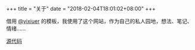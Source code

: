 +++
title = "关于"
date = "2018-02-04T18:01:02+08:00"
+++

借用 [@yixiuer](https://github.com/yixiuer) 的模板，我使用了这个网站，作为自己的私人园地，想法、笔记、情绪……

[源代码](https://github.com/tianheg/self)

<div id="cusdis"
  data-host="https://cusdis.com"
  data-app-id="e7a43904-a886-4554-b3d0-bca3d31ab73d"
  data-page-id="{{ PAGE_ID }}"
  data-page-url="{{ PAGE_URL }}"
  data-page-title="{{ PAGE_TITLE }}"
>
<script async src="https://cusdis.com/js/cusdis.es.js"></script>
